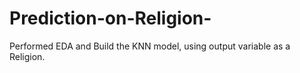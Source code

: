 # Prediction-on-Religion- 

Performed EDA and Build the KNN model, using output variable
as a Religion.
